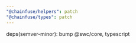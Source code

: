 ```yaml
---
"@chainfuse/helpers": patch
"@chainfuse/types": patch
---
```


deps(semver-minor): bump @swc/core, typescript
